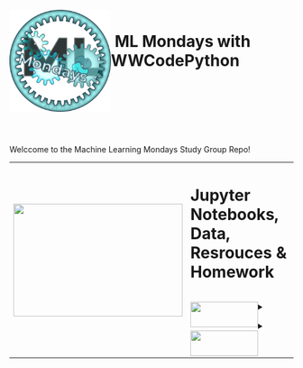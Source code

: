 <br>

<img align="left" width="180" src="images/ML Mondays_II.png">
<p vertical-align="top"><h1>&nbsp;ML Mondays with WWCodePython</h1>
</p>

<br><br><br><br>

&nbsp;

Welccome to the Machine Learning Mondays Study Group Repo!

<div>
<table style="border: none;">
  <tr style="border: none;">
    <th style="border: none;"><img align="left" width="300" height="200" src="/images/WWCodePythonLogo (1).png"><br></th>
    <td width="60%" align="left" style="border: none;"><p vertical-align="middle"><h1>Jupyter Notebooks, Data, Resrouces & Homework </h1></p>
<br>
<div>
<details>
 	<summary><img align="left" width="120" height="45" src="/images/Notes.png"><br>
    </summary>
    
<br>


<br>
<br>

</details>
</div>
<br>
<div>
<details>
    <summary><img align="left" width="120" height="45" src="/images/Code.png">
    </summary>
<br>
  

<br>
</details>
</div>
</td>
  </tr>
</table>

